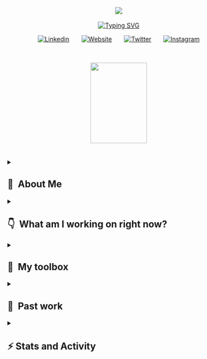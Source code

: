 <p align="center">
  <a href="https://github.com/MadeByParker">
    <img src="https://imgur.com/CcIl23O.png"/>
  </a>
</p>

<p align="center">
  <!-- Typing SVG by DenverCoder1 - https://github.com/DenverCoder1/readme-typing-svg -->
  <a href="https://git.io/typing-svg"><img src="https://readme-typing-svg.demolab.com?font=Fira+Code&size=22&pause=1000&color=0884DF&center=true&vCenter=true&random=false&width=540&height=55&lines=Always+learning+new+things;Data+Forensics+Investigator+in+the+day;Web+Developer+at+night;Cyber+Security+Advocate;5%2B+years+of+coding+experience" alt="Typing SVG" /></a>
</p>

<p align="center">
  <a href="https://www.linkedin.com/in/madebyparker/"><img width="32px" alt="Linkedin" title="Linkedin" src="https://imgur.com/kHKUX5F.png"/></a>
  &#8287;&#8287;&#8287;&#8287;&#8287;
  <a href="https://harryparker.co.uk/"><img width="32" alt="Website" title="Website" src="https://imgur.com/oEMrwNP.png"/></a>
  &#8287;&#8287;&#8287;&#8287;&#8287;
  <a href="https://twitter.com/MadeByParker12"><img width="32" alt="Twitter" title="Twitter" src="https://imgur.com/LSb3I96.png"/></a>
  &#8287;&#8287;&#8287;&#8287;&#8287;
  <a href="https://www.instagram.com/_madebyparker/"><img width="32" alt="Instagram" title="Instagram" src="https://imgur.com/42s3BEX.png"/></a>
</p>

<br/> 

<p align="center">
  <a href="https://github.com/MadeByParker">
    <img src="https://imgur.com/6gBBfs8.png" width="128px" height="183px"/>
  </a>
</p>

<br/>

<details>
  <summary><h2>👦 &nbsp;About Me</h2></summary>

  <h3>👋 &nbsp;Hi there, my name is Harry</h3>

  <p align="left">I have a big interest in technology (more specifically Cyber Security and protecting people online), currently working in Data Forensics. I enjoy coding cyber security projects, wondering about how AI will take over the world alongside creating interactive, user-friendly UI websites. I play football, sometimes too passionate, enjoy playing video games and being an all-round good human being. You can find me on Instagram <a href="https://www.instagram.com/_madebyparker/">@_madebyparker</a>. You can also check out my <a href="https://harryparker.co.uk">personal portfolio</a> for more.</p>

⚡ Fun fact: ... I have cerebral palsy but that doesn't stop me from loving what I'm doing.

  
  <h3>🎓 &nbsp;Education:</h3> 

<p align="left">
  <ul>
    <li>Plymouth University (2019 - 2020): BSc (Hons) Computer Science Foundation Year - 1st (First Class)</li>
    <li>Plymouth University (2020 - 2023): BSc (Hons) Computer Science (Cyber Security) - 2:1 (Upper Second)</li>
  </ul>

</details>

<details>
  <summary><h2>👇 &nbsp;What am I working on right now?</h2></summary>

<h3><b>Coming Soon in 2024</b></h3>

<p align="center">I'm currently working on my new personal portfolio website. This will incorporate all of my knowledge of Cyber Security and Web Development to design and create an 3D interactive portfolio which will display the arsenal of skills that I have obtained through education and self learning. Follow the journey [here](https://github.com/MadeByParker/Parker-Command-Central)</p>

<p align="center">
  <a href="https://github.com/MadeByParker/Parker-Command-Central">
    <img src="https://imgur.com/zQnj8nb.png"/>
  </a>
</p>

</details>

<details>
  <summary><h2>🧰 &nbsp;My toolbox</h2></summary>

  <img  src="https://raw.githubusercontent.com/devicons/devicon/1119b9f84c0290e0f0b38982099a2bd027a48bf1/icons/javascript/javascript-original.svg" alt="JavaScript" width="50" height="50"/> &nbsp;<img  src="https://raw.githubusercontent.com/devicons/devicon/1119b9f84c0290e0f0b38982099a2bd027a48bf1/icons/nodejs/nodejs-plain.svg" alt="NodeJS" width="50" height="50"/> &nbsp; <img  src="https://raw.githubusercontent.com/devicons/devicon/1119b9f84c0290e0f0b38982099a2bd027a48bf1/icons/react/react-original.svg" alt="ReactJS" width="50" height="50" style="margin:0 auto; display:block;"/> &nbsp;<img src="https://raw.githubusercontent.com/devicons/devicon/1119b9f84c0290e0f0b38982099a2bd027a48bf1/icons/firebase/firebase-plain-wordmark.svg" alt="Firebase" width="50" height="50"/> &nbsp;<img  src="https://raw.githubusercontent.com/devicons/devicon/1119b9f84c0290e0f0b38982099a2bd027a48bf1/icons/vscode/vscode-original.svg" alt="VSCode" width="50" height="50"/> &nbsp;<img  src="https://raw.githubusercontent.com/devicons/devicon/1119b9f84c0290e0f0b38982099a2bd027a48bf1/icons/photoshop/photoshop-line.svg" alt="Photoshop" width="50" height="50"/> &nbsp;<img src="https://github.com/devicons/devicon/blob/master/icons/aftereffects/aftereffects-original.svg" alt="After Effects" width="50" height="50"/> &nbsp;<img  src="https://github.com/CyrisXD/CyrisXD/raw/master/assets/Github.png" alt="Github"/> &nbsp;<img  src="https://raw.githubusercontent.com/devicons/devicon/1119b9f84c0290e0f0b38982099a2bd027a48bf1/icons/html5/html5-plain.svg" alt="HTML5" width="50" height="50"/> &nbsp;<img  src="https://raw.githubusercontent.com/devicons/devicon/1119b9f84c0290e0f0b38982099a2bd027a48bf1/icons/css3/css3-original.svg" alt="CSS3" width="50" height="50"/> &nbsp;<img src="https://github.com/devicons/devicon/blob/master/icons/jira/jira-original.svg" alt="Jira" width="50" height="50"/> &nbsp;<img src="https://github.com/devicons/devicon/blob/master/icons/python/python-original.svg" alt="Python" width="50" height="50"/> &nbsp;<img src="https://github.com/devicons/devicon/blob/master/icons/csharp/csharp-original.svg" alt="C-Sharp" width="50" height="50"/> &nbsp;<img src="https://github.com/devicons/devicon/blob/master/icons/electron/electron-original.svg" alt="Electron" width="50" height="50"/> &nbsp;<img src="https://cdn.jsdelivr.net/gh/devicons/devicon@latest/icons/tailwindcss/tailwindcss-original.svg" alt="Tailwind CSS" width="50" height="50"/> 
  
</details>

<details>
  <summary><h2>📕 &nbsp;Past work</h2></summary>

  <p align="left">
    <a href="https://github.com/MadeByParker/FaceCCTV"><img width="420" src="https://github-readme-stats.vercel.app/api/pin/?username=MadeByParker&repo=FaceCCTV&theme=react&bg_color=273849&title_color=41b581&icon_color=007ec6&color=FFFFFF&hide_border=true&show_icons=false&show_description=false" alt="COMP2002 AI Projects"></a>
    <a href="https://github.com/MadeByParker/COMP2002-Artificial-Intelligence-Projects"><img width="420" src="https://github-readme-stats.vercel.app/api/pin/?username=MadeByParker&repo=Artificial_Intelligence_COMP2002&theme=vue-dark&bg_color=273849&title_color=41b581&icon_color=007ec6&color=FFFFFF&hide_border=true&show_icons=false&show_description=false" alt="COMP2002 AI Projects"></a>
    <a href="https://github.com/MadeByParker/Sound-Factory"><img width="420" src="https://github-readme-stats.vercel.app/api/pin/?username=MadeByParker&repo=Sound-Factory&theme=vue-dark&bg_color=273849&title_color=41b581&icon_color=007ec6&color=FFFFFF&hide_border=true&show_icons=false&show_description=false" alt="COMP2002 AI Projects"></a>
  </p>
  
</details>

<details> 
  <summary><h2>⚡ Stats and Activity</h2></summary>

  <h3>🔥 Streak Stats</h3>

  <!-- GitHub Readme Streak Stats - https://github.com/DenverCoder1/github-readme-streak-stats -->
  <p>
    <a href="https://git.io/streak-stats"><img src="https://streak-stats.demolab.com?user=MadeByParker&theme=vue-dark&hide_border=true&border_radius=5" alt="GitHub Streak" /></a>
  </p>

  <h3>💻 GitHub Profile Stats</h3>

  <!-- https://github.com/anuraghazra/github-readme-stats -->

  <a href="https://github.com/anuraghazra/github-readme-stats"><img alt="My Github Stats" src="https://github-readme-stats.vercel.app/api/?username=MadeByParker&count_private=true&theme=vue-dark&showicons=true&hide_border=true&bg_color=273849&title_color=41b581&icon_color=007ec6&color=FFFFFF" height="192px"/></a>
  <a href="https://github.com/anuraghazra/github-readme-stats"><img alt="DenverCoder1's Top Languages" src="https://github-readme-stats.vercel.app/api/top-langs/?username=MadeByParker&langs_count=8&layout=compact&theme=vue-dark&hide_border=true&bg_color=273849&title_color=41b581&icon_color=007ec6&hide=PHP" height="192px"/></a>
  <br/>

  <b>Note:</b> Top languages is only a metric of the languages my public code consists of and doesn't reflect experience or skill level.
  
  <!-- https://github.com/ashutosh00710/github-readme-activity-graph -->

  <a href="https://github.com/ashutosh00710/github-readme-activity-graph"><img alt="MadeByParker's Activity Graph" src="https://github-readme-activity-graph.vercel.app/graph/?username=MadeByParker&bg_color=0d1116&color=41b883&line=41b883&point=FFFFFF&hide_border=true" /></a>
  
</details>

<!--

## 💻 Technologies Used:

* Visual Studio 2019 / VSC.
* Boostrap v4 / v5.
* Materialize CSS / Tailwind CSS
* C#
* HTML, CSS, JavaScript
* C# Console App (.NET Framework)
* Google Firebase (Authentication, Cloud Storage, and Hosting)
* Microsoft Azure Hosting
* React
* PHP -->
